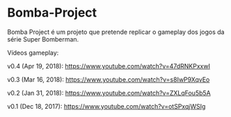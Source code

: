 # Bomba-Project

Bomba Project é um projeto que pretende replicar o gameplay dos jogos da série Super Bomberman.


Vídeos gameplay: 

v0.4 (Apr 19, 2018): https://www.youtube.com/watch?v=47dRNKPxxwI

v0.3 (Mar 16, 2018): https://www.youtube.com/watch?v=s8IwP9XqvEo

v0.2 (Jan 31, 2018): https://www.youtube.com/watch?v=ZXLqFou5b5A

v0.1 (Dec 18, 2017): https://www.youtube.com/watch?v=otSPxqjWSIg
